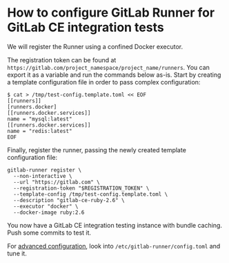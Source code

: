 # How to configure GitLab Runner for GitLab CE integration tests

We will register the Runner using a confined Docker executor.

The registration token can be found at `https://gitlab.com/project_namespace/project_name/runners`.
You can export it as a variable and run the commands below as-is. Start by
creating a template configuration file in order to pass complex configuration:

```shell
$ cat > /tmp/test-config.template.toml << EOF
[[runners]]
[runners.docker]
[[runners.docker.services]]
name = "mysql:latest"
[[runners.docker.services]]
name = "redis:latest"
EOF
```

Finally, register the runner, passing the newly created template configuration file:

```shell
gitlab-runner register \
  --non-interactive \
  --url "https://gitlab.com" \
  --registration-token "$REGISTRATION_TOKEN" \
  --template-config /tmp/test-config.template.toml \
  --description "gitlab-ce-ruby-2.6" \
  --executor "docker" \
  --docker-image ruby:2.6
```

You now have a GitLab CE integration testing instance with bundle caching.
Push some commits to test it.

For [advanced configuration](../configuration/advanced-configuration.md), look into
`/etc/gitlab-runner/config.toml` and tune it.
